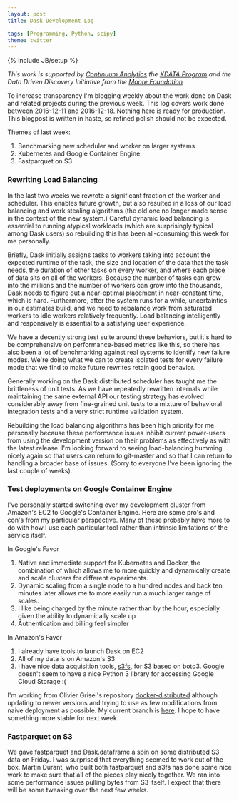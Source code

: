 ```yaml
---
layout: post
title: Dask Development Log

tags: [Programming, Python, scipy]
theme: twitter
---
```

{% include JB/setup %}

*This work is supported by [Continuum Analytics](http://continuum.io)
the [XDATA Program](http://www.darpa.mil/program/XDATA)
and the Data Driven Discovery Initiative from the [Moore
Foundation](https://www.moore.org/)*

To increase transparency I'm blogging weekly about the work done on Dask and
related projects during the previous week.  This log covers work done between
2016-12-11 and 2016-12-18.  Nothing here is ready for production.  This
blogpost is written in haste, so refined polish should not be expected.

Themes of last week:

1.  Benchmarking new scheduler and worker on larger systems
2.  Kubernetes and Google Container Engine
3.  Fastparquet on S3


### Rewriting Load Balancing

In the last two weeks we rewrote a significant fraction of the worker and
scheduler.  This enables future growth, but also resulted in a loss of our load
balancing and work stealing algorithms (the old one no longer made sense in the
context of the new system.)  Careful dynamic load balancing is essential to
running atypical workloads (which are surprisingly typical among Dask users) so
rebuilding this has been all-consuming this week for me personally.

Briefly, Dask initially assigns tasks to workers taking into account the
expected runtime of the task, the size and location of the data that the task
needs, the duration of other tasks on every worker, and where each piece of data
sits on all of the workers.  Because the number of tasks can grow into the
millions and the number of workers can grow into the thousands, Dask needs to
figure out a near-optimal placement in near-constant time, which is hard.
Furthermore, after the system runs for a while, uncertainties in our estimates
build, and we need to rebalance work from saturated workers to idle workers
relatively frequently.  Load balancing intelligently and responsively is
essential to a satisfying user experience.

We have a decently strong test suite around these behaviors, but it's hard to
be comprehensive on performance-based metrics like this, so there has also been
a lot of benchmarking against real systems to identify new failure modes.
We're doing what we can to create isolated tests for every failure mode that we
find to make future rewrites retain good behavior.

Generally working on the Dask distributed scheduler has taught me the
brittleness of unit tests.  As we have repeatedly rewritten internals while
maintaining the same external API our testing strategy has evolved considerably
away from fine-grained unit tests to a mixture of behavioral integration tests
and a very strict runtime validation system.

Rebuilding the load balancing algorithms has been high priority for me
personally because these performance issues inhibit current power-users from
using the development version on their problems as effectively as with the
latest release.  I'm looking forward to seeing load-balancing humming nicely
again so that users can return to git-master and so that I can return to
handling a broader base of issues.  (Sorry to everyone I've been ignoring the
last couple of weeks).


### Test deployments on Google Container Engine

I've personally started switching over my development cluster from Amazon's EC2
to Google's Container Engine.  Here are some pro's and con's from my particular
perspective.  Many of these probably have more to do with how I use each
particular tool rather than intrinsic limitations of the service itself.

In Google's Favor

1.  Native and immediate support for Kubernetes and Docker, the combination of
    which allows me to more quickly and dynamically create and scale clusters
    for different experiments.
2.  Dynamic scaling from a single node to a hundred nodes and back ten minutes
    later allows me to more easily run a much larger range of scales.
3.  I like being charged by the minute rather than by the hour, especially
    given the ability to dynamically scale up
4.  Authentication and billing feel simpler

In Amazon's Favor

1.  I already have tools to launch Dask on EC2
2.  All of my data is on Amazon's S3
3.  I have nice data acquisition tools,
    [s3fs](http://s3fs.readthedocs.io/en/latest/), for S3 based on boto3.
    Google doesn't seem to have a nice Python 3 library for accessing Google
    Cloud Storage :(

I'm working from Olivier Grisel's repository
[docker-distributed](https://github.com/ogrisel/docker-distributed) although
updating to newer versions and trying to use as few modifications from naive
deployment as possible.  My current branch is
[here](https://github.com/mrocklin/docker-distributed/tree/update).  I hope to
have something more stable for next week.


### Fastparquet on S3

We gave fastparquet and Dask.dataframe a spin on some distributed S3 data on
Friday.  I was surprised that everything seemed to work out of the box.  Martin
Durant, who built both fastparquet and s3fs has done some nice work to make
sure that all of the pieces play nicely together.  We ran into some performance
issues pulling bytes from S3 itself.  I expect that there will be some tweaking
over the next few weeks.
